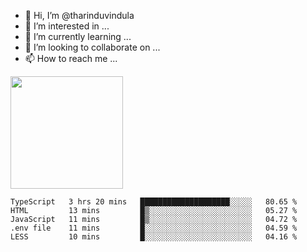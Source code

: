 - 👋 Hi, I’m @tharinduvindula
- 👀 I’m interested in ...
- 🌱 I’m currently learning ...
- 💞️ I’m looking to collaborate on ...
- 📫 How to reach me ...

<!---
tharinduvindula/tharinduvindula is a ✨ special ✨ repository because its `README.md` (this file) appears on your GitHub profile.
You can click the Preview link to take a look at your changes.
--->

<img height="180em" src="https://github-readme-stats.vercel.app/api?username=tharinduvindula&show_icons=true&hide_border=false&&count_private=true&include_all_commits=true" />


<!--START_SECTION:waka-->
```text
TypeScript   3 hrs 20 mins   ████████████████████░░░░░   80.65 % 
HTML         13 mins         █▒░░░░░░░░░░░░░░░░░░░░░░░   05.27 % 
JavaScript   11 mins         █▒░░░░░░░░░░░░░░░░░░░░░░░   04.72 % 
.env file    11 mins         █░░░░░░░░░░░░░░░░░░░░░░░░   04.59 % 
LESS         10 mins         █░░░░░░░░░░░░░░░░░░░░░░░░   04.16 % 
```
<!--END_SECTION:waka-->
